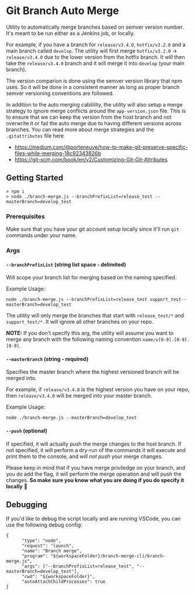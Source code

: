 # Git Branch Auto Merge

Utility to automatically merge branches based on semver version number. It's meant to be run either as a Jenkins job, or locally.

For example, if you have a branch for `release/v3.4.0`, `hotfix/v3.2.0` and a main branch called `develop`. The utility will first merge `hotfix/v3.2.0` -> `release/v3.4.0` due to the lower version from the hotfix branch. It will then take the `release/v3.4.0` branch and it will merge it into `develop` (your main branch).

The version comparion is done using the semver version library that npm uses. So it will be done in a consistent manner as long as proper branch semver versioning conventions are followed.

In addition to the auto merging cabilility, the utility will also setup a merge strategy to ignore merge conflicts around the `app-version.json` file. This is to ensure that we can keep the version from the host branch and not overwrite it or fail the auto merge due to having different versions across branches. You can read more about merge strategies and the `.gitattributes` file here

- https://medium.com/@porteneuve/how-to-make-git-preserve-specific-files-while-merging-18c92343826b
- https://git-scm.com/book/en/v2/Customizing-Git-Git-Attributes

## Getting Started

```
> npm i
> node ./branch-merge.js --branchPrefixList=release_test --masterBranch=develop_test
```

### Prerequisites

Make sure that you have your git account setup locally since it'll run `git` commands under your name.

### Args

#### `--branchPrefixList` (string list space - delimited)

Will scope your branch list for merging based on the naming specified.

Example Usage:

```
node ./branch-merge.js --branchPrefixList=release_test support_test--masterBranch=develop_test
```

The utility will only merge the branches that start with `release_test/*` and `support_test/*`. It will ignore all other branches on your repo.

**NOTE:** If you don't specify this arg, the utility will assume you want to merge any branch with the following naming convention `name/v[0-9].[0-9].[0-9]`.

#### `--masterBranch` (string - required)

Specifies the master branch where the highest versioned branch will be merged into.

For example, if `release/v3.4.0` is the highest version you have on your repo, then `release/v3.4.0` will be merged into your master branch.

Example Usage:

```
node ./branch-merge.js --masterBranch=develop_test
```

#### `--push` (optional)

If specified, it will actually push the merge changes to the host branch. If not specified, it will perform a dry-run of the commands it will execute and print them to the console, and _will not push_ your merge changes.

Please keep in mind that if you have merge priviledge on your branch, and you do add the flag, it will perform the merge operation and will push the changes. **So make sure you know what you are doing if you do specify it locally** 💪

## Debugging

If you'd like to debug the script locally and are running VSCode, you can use the following debug config:

```
{
      "type": "node",
      "request": "launch",
      "name": "Branch merge",
      "program": "${workspaceFolder}/branch-merge-cli/branch-merge.js",
      "args": ["--branchPrefixList=release_test", "--masterBranch=develop_test"],
      "cwd": "${workspaceFolder}",
      "autoAttachChildProcesses": true
}
```
